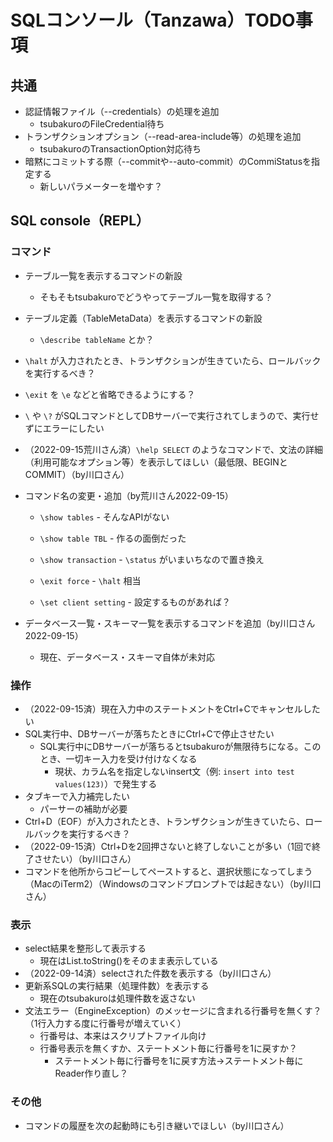 # SQLコンソール（Tanzawa）TODO事項

## 共通

- 認証情報ファイル（--credentials）の処理を追加
  - tsubakuroのFileCredential待ち
- トランザクションオプション（--read-area-include等）の処理を追加
  - tsubakuroのTransactionOption対応待ち
- 暗黙にコミットする際（--commitや--auto-commit）のCommiStatusを指定する
  - 新しいパラメーターを増やす？

## SQL console（REPL）

### コマンド

- テーブル一覧を表示するコマンドの新設
  
  - そもそもtsubakuroでどうやってテーブル一覧を取得する？
  
- テーブル定義（TableMetaData）を表示するコマンドの新設
  
  - `\describe tableName` とか？
  
- `\halt` が入力されたとき、トランザクションが生きていたら、ロールバックを実行するべき？

- `\exit` を `\e` などと省略できるようにする？

- `\` や `\?` がSQLコマンドとしてDBサーバーで実行されてしまうので、実行せずにエラーにしたい

- （2022-09-15荒川さん済）`\help SELECT` のようなコマンドで、文法の詳細（利用可能なオプション等）を表示してほしい（最低限、BEGINとCOMMIT）（by川口さん）
  
- コマンド名の変更・追加（by荒川さん2022-09-15）

  - `\show tables` - そんなAPIがない
  - `\show table TBL` - 作るの面倒だった

  - `\show transaction` - `\status` がいまいちなので置き換え
  - `\exit force` - `\halt` 相当
  - `\set client setting` - 設定するものがあれば？

- データベース一覧・スキーマ一覧を表示するコマンドを追加（by川口さん2022-09-15）

  - 現在、データベース・スキーマ自体が未対応

### 操作

- （2022-09-15済）現在入力中のステートメントをCtrl+Cでキャンセルしたい
- SQL実行中、DBサーバーが落ちたときにCtrl+Cで停止させたい
  - SQL実行中にDBサーバーが落ちるとtsubakuroが無限待ちになる。このとき、一切キー入力を受け付けなくなる
    - 現状、カラム名を指定しないinsert文（例: `insert into test values(123)`）で発生する
- タブキーで入力補完したい
  - パーサーの補助が必要
- Ctrl+D（EOF）が入力されたとき、トランザクションが生きていたら、ロールバックを実行するべき？
- （2022-09-15済）Ctrl+Dを2回押さないと終了しないことが多い（1回で終了させたい）（by川口さん）
- コマンドを他所からコピーしてペーストすると、選択状態になってしまう（MacのiTerm2）（Windowsのコマンドプロンプトでは起きない）（by川口さん）

### 表示

- select結果を整形して表示する
  - 現在はList.toString()をそのまま表示している
- （2022-09-14済）selectされた件数を表示する（by川口さん）
- 更新系SQLの実行結果（処理件数）を表示する
  - 現在のtsubakuroは処理件数を返さない
- 文法エラー（EngineException）のメッセージに含まれる行番号を無くす？（1行入力する度に行番号が増えていく）
  - 行番号は、本来はスクリプトファイル向け
  - 行番号表示を無くすか、ステートメント毎に行番号を1に戻すか？
    - ステートメント毎に行番号を1に戻す方法→ステートメント毎にReader作り直し？

### その他

- コマンドの履歴を次の起動時にも引き継いでほしい（by川口さん）